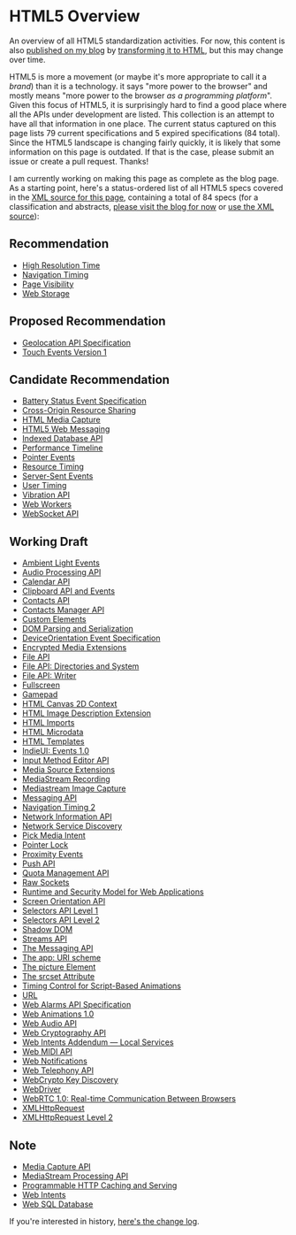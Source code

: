 HTML5 Overview
==============

An overview of all HTML5 standardization activities. For now, this content is also [published on my blog](http://dret.typepad.com/dretblog/html5-api-overview.html) by [transforming it to HTML](xml2html.xsl), but this may change over time.

HTML5 is more a movement (or maybe it's more appropriate to call it a *brand*) than it is a technology. it says "more power to the browser" and mostly means "more power to the browser *as a programming platform*". Given this focus of HTML5, it is surprisingly hard to find a good place where all the APIs under development are listed. This collection is an attempt to have all that information in one place. The current status captured on this page lists 79 current specifications and 5 expired specifications (84 total). Since the HTML5 landscape is changing fairly quickly, it is likely that some information on this page is outdated. If that is the case, please submit an issue or create a pull request. Thanks!

I am currently working on making this page as complete as the blog page. As a starting point, here's a status-ordered list of all HTML5 specs covered in the [XML source for this page](html5.xml), containing a total of 84 specs (for a classification and abstracts, [please visit the blog for now](http://dret.typepad.com/dretblog/html5-api-overview.html) or [use the XML source](html5.xml)):


Recommendation
----------------

* [High Resolution Time](http://www.w3.org/TR/hr-time)
* [Navigation Timing](http://www.w3.org/TR/navigation-timing)
* [Page Visibility](http://www.w3.org/TR/page-visibility)
* [Web Storage](http://www.w3.org/TR/webstorage)

Proposed Recommendation
----------------

* [Geolocation API Specification](http://www.w3.org/TR/geolocation-API)
* [Touch Events Version 1](http://www.w3.org/TR/touch-events)

Candidate Recommendation
----------------

* [Battery Status Event Specification](http://www.w3.org/TR/battery-status "test")
* [Cross-Origin Resource Sharing](http://www.w3.org/TR/cors "Apos: '")
* [HTML Media Capture](http://www.w3.org/TR/html-media-capture "Test: &quot;&apos;")
* [HTML5 Web Messaging](http://www.w3.org/TR/webmessaging)
* [Indexed Database API](http://www.w3.org/TR/IndexedDB)
* [Performance Timeline](http://www.w3.org/TR/performance-timeline)
* [Pointer Events](http://www.w3.org/TR/pointerevents)
* [Resource Timing](http://www.w3.org/TR/resource-timing)
* [Server-Sent Events](http://www.w3.org/TR/eventsource)
* [User Timing](http://www.w3.org/TR/user-timing)
* [Vibration API](http://www.w3.org/TR/vibration)
* [Web Workers](http://www.w3.org/TR/workers)
* [WebSocket API](http://www.w3.org/TR/websockets)

Working Draft
----------------

* [Ambient Light Events](http://www.w3.org/TR/ambient-light)
* [Audio Processing API](http://www.w3.org/TR/audioproc)
* [Calendar API](http://www.w3.org/TR/calendar-api)
* [Clipboard API and Events](http://www.w3.org/TR/clipboard-apis)
* [Contacts API](http://www.w3.org/TR/contacts-api)
* [Contacts Manager API](http://www.w3.org/TR/contacts-manager-api)
* [Custom Elements](http://www.w3.org/TR/custom-elements)
* [DOM Parsing and Serialization](http://www.w3.org/TR/domparsing)
* [DeviceOrientation Event Specification](http://www.w3.org/TR/orientation-event)
* [Encrypted Media Extensions](http://www.w3.org/TR/encrypted-media)
* [File API](http://www.w3.org/TR/FileAPI)
* [File API: Directories and System](http://www.w3.org/TR/file-system-api)
* [File API: Writer](http://www.w3.org/TR/file-writer-api)
* [Fullscreen](http://www.w3.org/TR/fullscreen)
* [Gamepad](http://www.w3.org/TR/gamepad)
* [HTML Canvas 2D Context](http://www.w3.org/TR/2dcontext)
* [HTML Image Description Extension](http://www.w3.org/TR/html-longdesc)
* [HTML Imports](http://www.w3.org/TR/html-imports)
* [HTML Microdata](http://www.w3.org/TR/microdata)
* [HTML Templates](http://www.w3.org/TR/html-templates)
* [IndieUI: Events 1.0](http://www.w3.org/TR/ime-api)
* [Input Method Editor API](http://www.w3.org/TR/indie-ui-events)
* [Media Source Extensions](http://www.w3.org/TR/media-source)
* [MediaStream Recording](http://www.w3.org/TR/mediastream-recording)
* [Mediastream Image Capture](http://www.w3.org/TR/image-capture)
* [Messaging API](http://www.w3.org/TR/messaging)
* [Navigation Timing 2](http://www.w3.org/TR/navigation-timing-2)
* [Network Information API](http://www.w3.org/TR/netinfo-api)
* [Network Service Discovery](http://www.w3.org/TR/discovery-api)
* [Pick Media Intent](http://www.w3.org/TR/gallery)
* [Pointer Lock](http://www.w3.org/TR/pointerlock)
* [Proximity Events](http://www.w3.org/TR/proximity)
* [Push API](http://www.w3.org/TR/push-api)
* [Quota Management API](http://www.w3.org/TR/quota-api)
* [Raw Sockets](http://www.w3.org/TR/raw-sockets)
* [Runtime and Security Model for Web Applications](http://www.w3.org/TR/runtime)
* [Screen Orientation API](http://www.w3.org/TR/screen-orientation)
* [Selectors API Level 1](http://www.w3.org/TR/selectors-api)
* [Selectors API Level 2](http://www.w3.org/TR/selectors-api2)
* [Shadow DOM](http://www.w3.org/TR/shadow-dom)
* [Streams API](http://www.w3.org/TR/streams-api)
* [The Messaging API](http://www.w3.org/TR/messaging-api)
* [The app: URI scheme](http://www.w3.org/TR/app-uri)
* [The picture Element](http://www.w3.org/TR/html-picture-element)
* [The srcset Attribute](http://www.w3.org/TR/html-srcset)
* [Timing Control for Script-Based Animations](http://www.w3.org/TR/animation-timing)
* [URL](http://www.w3.org/TR/url)
* [Web Alarms API Specification](http://www.w3.org/TR/web-alarms)
* [Web Animations 1.0](http://www.w3.org/TR/web-animations)
* [Web Audio API](http://www.w3.org/TR/webaudio)
* [Web Cryptography API](http://www.w3.org/TR/WebCryptoAPI)
* [Web Intents Addendum — Local Services](http://www.w3.org/TR/webintents-local-services)
* [Web MIDI API](http://www.w3.org/TR/webmidi)
* [Web Notifications](http://www.w3.org/TR/notifications)
* [Web Telephony API](http://www.w3.org/TR/telephony)
* [WebCrypto Key Discovery](http://www.w3.org/TR/webcrypto-key-discovery)
* [WebDriver](http://www.w3.org/TR/webdriver)
* [WebRTC 1.0: Real-time Communication Between Browsers](http://www.w3.org/TR/webrtc)
* [XMLHttpRequest](http://www.w3.org/TR/XMLHttpRequest)
* [XMLHttpRequest Level 2](http://www.w3.org/TR/XMLHttpRequest2)

Note
----------------

* [Media Capture API](http://www.w3.org/TR/media-capture-api)
* [MediaStream Processing API](http://www.w3.org/TR/streamproc)
* [Programmable HTTP Caching and Serving](http://www.w3.org/TR/DataCache)
* [Web Intents](http://www.w3.org/TR/web-intents)
* [Web SQL Database](http://www.w3.org/TR/webdatabase)


If you're interested in history, [here's the change log](history.md).